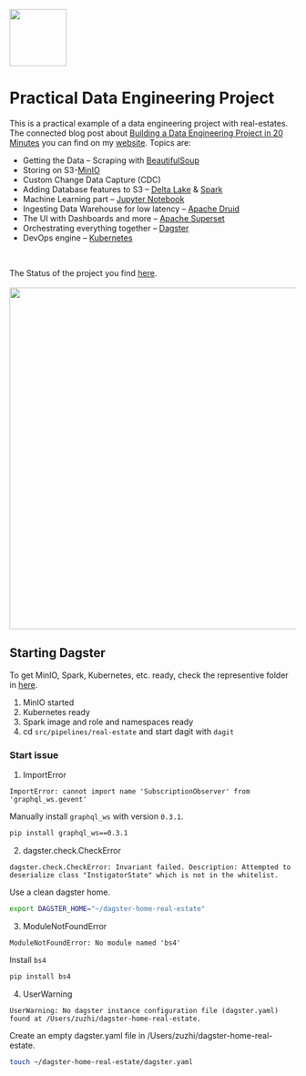 <p align="left">
<a href="https://www.sspaeti.com/" target="_blank"><img src="https://sspaeti.com/images/sspaeti_quadrat.png" height="100"/></a>
</p>

# Practical Data Engineering Project

This is a practical example of a data engineering project with real-estates. The connected blog post about [Building a Data Engineering Project in 20 Minutes](https://www.sspaeti.com/blog/data-engineering-project-in-twenty-minutes/) you can find on my [website](https://sspaeti.com). Topics are:
<br>
* Getting the Data – Scraping with [BeautifulSoup](https://www.crummy.com/software/BeautifulSoup/bs4/doc/)
* Storing on S3-[MinIO](https://min.io/)
* Custom Change Data Capture (CDC)
* Adding Database features to S3 – [Delta Lake](https://delta.io/) & [Spark](https://spark.apache.org/)
* Machine Learning part – [Jupyter Notebook](https://jupyter.org/)
* Ingesting Data Warehouse for low latency – [Apache Druid](https://druid.apache.org/)
* The UI with Dashboards and more – [Apache Superset](https://superset.apache.org/)
* Orchestrating everything together – [Dagster](https://dagster.io)
* DevOps engine – [Kubernetes](https://kubernetes.io/)
<br />

The Status of the project you find [here](https://github.com/orgs/sspaeti-com/projects/1).
<br /><br />
<img src="https://sspaeti.com/blog/the-location-independent-lifestyle/europe/sspaeti_com_todays_office_033.jpg" width="600">



## Starting Dagster

To get MinIO, Spark, Kubernetes, etc. ready, check the representive folder in [here](https://github.com/sspaeti-com/data-engineering-devops).

1. MinIO started
2. Kubernetes ready
3. Spark image and role and namespaces ready
4. cd `src/pipelines/real-estate` and start dagit with `dagit`

### Start issue

1. ImportError

```
ImportError: cannot import name 'SubscriptionObserver' from 'graphql_ws.gevent'
```

Manually install `graphql_ws` with version `0.3.1`.

```sh
pip install graphql_ws==0.3.1
```


2. dagster.check.CheckError

```
dagster.check.CheckError: Invariant failed. Description: Attempted to deserialize class "InstigatorState" which is not in the whitelist.
```


Use a clean dagster home.

``` sh
export DAGSTER_HOME="~/dagster-home-real-estate"
```

3. ModuleNotFoundError

```
ModuleNotFoundError: No module named 'bs4'
```

Install `bs4`

``` sh
pip install bs4
```

4. UserWarning

```
UserWarning: No dagster instance configuration file (dagster.yaml) found at /Users/zuzhi/dagster-home-real-estate.
```

Create an empty dagster.yaml file in /Users/zuzhi/dagster-home-real-estate.

```sh
touch ~/dagster-home-real-estate/dagster.yaml
```
